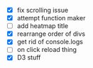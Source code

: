 - [X] fix scrolling issue  
- [X] attempt function maker
- [ ] add heatmap title
- [X] rearrange order of divs
- [X] get rid of console.logs
- [ ] on click reload thing
- [X] D3 stuff
